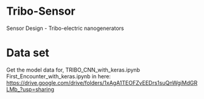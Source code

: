 # Tribo-Sensor
Sensor Design - Tribo-electric nanogenerators

# Data set
Get the model data for,
        TRIBO_CNN_with_keras.ipynb
        First_Encounter_with_keras.ipynb
in here: https://drive.google.com/drive/folders/1xAgA1TEOFZvEEDrs1suQnWgiMdGRLMb_?usp=sharing
  

